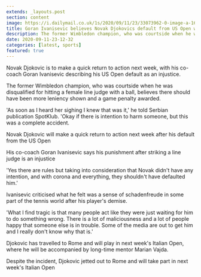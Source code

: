 ```yaml
---
extends: _layouts.post
section: content
image: https://i.dailymail.co.uk/1s/2020/09/11/23/33073962-0-image-a-168_1599861985671.jpg 
title: Goran Ivanisevic believes Novak Djokovics default from US Open was an injustice 
description: The former Wimbledon champion, who was courtside when he was disqualified for hitting a female line judge with a ball, believes there should have been more leniency shown. 
date: 2020-09-11-23-12-32 
categories: [latest, sports] 
featured: true 
--- 
```

Novak Djokovic is to make a quick return to action next week, with his co-coach Goran Ivanisevic describing his US Open default as an injustice.

The former Wimbledon champion, who was courtside when he was disqualified for hitting a female line judge with a ball, believes there should have been more leniency shown and a game penalty awarded.

'As soon as I heard her sighing I knew that was it,' he told Serbian publication SpotKlub. 'Okay if there is intention to harm someone, but this was a complete accident.

Novak Djokovic will make a quick return to action next week after his default from the US Open

His co-coach Goran Ivanisevic says his punishment after striking a line judge is an injustice

'Yes there are rules but taking into consideration that Novak didn't have any intention, and with corona and everything, they shouldn't have defaulted him.'

Ivanisevic criticised what he felt was a sense of schadenfreude in some part of the tennis world after his player's demise.

'What I find tragic is that many people act like they were just waiting for him to do something wrong. There is a lot of maliciousness and a lot of people happy that someone else is in trouble. Some of the media are out to get him and I really don't know why that is.'

Djokovic has travelled to Rome and will play in next week's Italian Open, where he will be accompanied by long-time mentor Marian Vajda.

Despite the incident, Djokovic jetted out to Rome and will take part in next week's Italian Open

